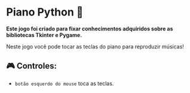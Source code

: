 # Piano Python 🎹

**Este jogo foi criado para fixar conhecimentos adquiridos sobre as bibliotecas Tkinter e Pygame.**

Neste jogo você pode tocar as teclas do piano para reproduzir músicas!


## 🎮 Controles:
* `botão esquerdo do mouse` toca as teclas.
